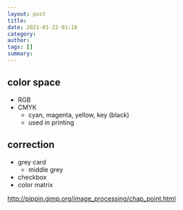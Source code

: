 ```yaml
---
layout: post
title: 
date: 2021-01-22 01:18
category: 
author: 
tags: []
summary: 
---
```


## color space

* RGB
* CMYK
  * cyan, magenta, yellow, key (black)
  * used in printing

## correction

* grey card
  * middle grey
* checkbox
* color matrix

http://pippin.gimp.org/image_processing/chap_point.html
